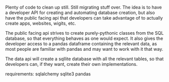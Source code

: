 Plenty of code to clean up still. Still migrating stuff over.
The idea is to have a developer API for creating and automating database creation, but also have the public facing api that developers can take advantage of to actually create apps, websites, wigits, etc.

The public facing api strives to create purely-pythonic classes from the SQL database, so that everything behaves as one would expect. It also gives the developer access to a pandas dataframe containing the relevant data, as most people are familiar with pandas and may want to work with it that way.

The data api will create a sqllite database with all the relevant tables, so that developers can, if they want, create their own implementations.

requirements:
sqlalchemy
sqlite3
pandas
